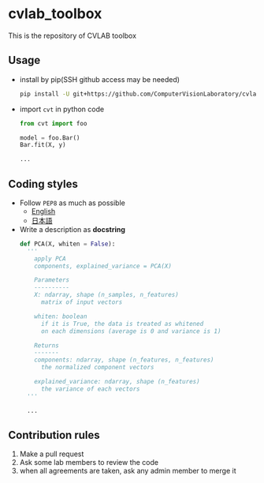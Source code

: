 # cvlab_toolbox
This is the repository of CVLAB toolbox

## Usage
- install by pip(SSH github access may be needed)
  ```bash
  pip install -U git+https://github.com/ComputerVisionLaboratory/cvlab_toolbox
  ```

- import `cvt` in python code
  ```python
  from cvt import foo

  model = foo.Bar()
  Bar.fit(X, y)

  ...

  ```

## Coding styles
- Follow `PEP8` as much as possible
  - [English](https://www.python.org/dev/peps/pep-0008/)
  - [日本語](http://pep8-ja.readthedocs.io/ja/latest/)
- Write a description as **docstring**
  ```python
  def PCA(X, whiten = False):
    '''
      apply PCA
      components, explained_variance = PCA(X)

      Parameters
      ----------
      X: ndarray, shape (n_samples, n_features)
        matrix of input vectors

      whiten: boolean
        if it is True, the data is treated as whitened
        on each dimensions (average is 0 and variance is 1)

      Returns
      -------
      components: ndarray, shape (n_features, n_features)
        the normalized component vectors

      explained_variance: ndarray, shape (n_features)
        the variance of each vectors
    '''

    ...
  ```

## Contribution rules
1. Make a pull request
2. Ask some lab members to review the code
3. when all agreements are taken, ask any admin member to merge it
